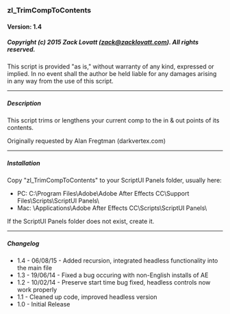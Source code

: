 ### zl_TrimCompToContents
#### Version: 1.4
##### Copyright (c) 2015 Zack Lovatt (zack@zacklovatt.com). All rights reserved.

This script is provided "as is," without warranty of any kind, expressed
or implied. In no event shall the author be held liable for any damages
arising in any way from the use of this script.

-----------------------
##### Description

This script trims or lengthens your current comp to the in & out
points of its contents.

Originally requested by Alan Fregtman (darkvertex.com)

-----------------------
##### Installation

Copy "zl_TrimCompToContents" to your ScriptUI Panels folder, usually here:

* PC:	C:\Program Files\Adobe\Adobe After Effects CC\Support Files\Scripts\ScriptUI Panels\
* Mac:	\Applications\Adobe After Effects CC\Scripts\ScriptUI Panels\

If the ScriptUI Panels folder does not exist, create it.

-----------------------

##### Changelog

* 1.4 - 06/08/15 - Added recursion, integrated headless functionality into the main file
* 1.3 - 19/06/14 - Fixed a bug occuring with non-English installs of AE
* 1.2 - 10/02/14 - Preserve start time bug fixed, headless controls now work properly
* 1.1 - Cleaned up code, improved headless version
* 1.0 - Initial Release